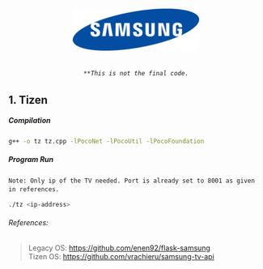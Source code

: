 # <p align="center"><img width="250" src="test/1280px-Samsung_Logo.svg.png"/></p>

###### <p align="center">`**This is not the final code.`</p>
## 1. Tizen
##### Compilation
```bash
g++ -o tz tz.cpp -lPocoNet -lPocoUtil -lPocoFoundation
```
##### Program Run
`Note: Only ip of the TV needed. Port is already set to 8001 as given in references.`
```bash
./tz <ip-address>
```
###### References:
>Legacy OS: https://github.com/enen92/flask-samsung <br>
>Tizen OS: https://github.com/vrachieru/samsung-tv-api
